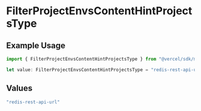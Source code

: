 # FilterProjectEnvsContentHintProjectsType

## Example Usage

```typescript
import { FilterProjectEnvsContentHintProjectsType } from "@vercel/sdk/models/filterprojectenvsop.js";

let value: FilterProjectEnvsContentHintProjectsType = "redis-rest-api-url";
```

## Values

```typescript
"redis-rest-api-url"
```